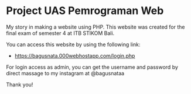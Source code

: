 # Project UAS Pemrograman Web

My story in making a website using PHP. This website was created for the final exam of semester 4 at ITB STIKOM Bali.

You can access this website by using the following link:
  - https://bagusnata.000webhostapp.com/login.php

For login access as admin, you can get the username and password by direct massage to my instagram at @bagusnataa

Thank you!
